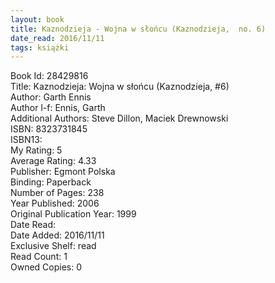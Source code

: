 ```yaml
---
layout: book
title: Kaznodzieja - Wojna w słońcu (Kaznodzieja,  no. 6)
date_read: 2016/11/11
tags: książki
---
```


Book Id: 28429816<br />
Title: Kaznodzieja: Wojna w słońcu (Kaznodzieja, #6)<br />
Author: Garth Ennis<br />
Author l-f: Ennis, Garth<br />
Additional Authors: Steve Dillon, Maciek Drewnowski<br />
ISBN: 8323731845<br />
ISBN13: <br />
My Rating: 5<br />
Average Rating: 4.33<br />
Publisher: Egmont Polska<br />
Binding: Paperback<br />
Number of Pages: 238<br />
Year Published: 2006<br />
Original Publication Year: 1999<br />
Date Read: <br />
Date Added: 2016/11/11<br />
Exclusive Shelf: read<br />
Read Count: 1<br />
Owned Copies: 0<br />


